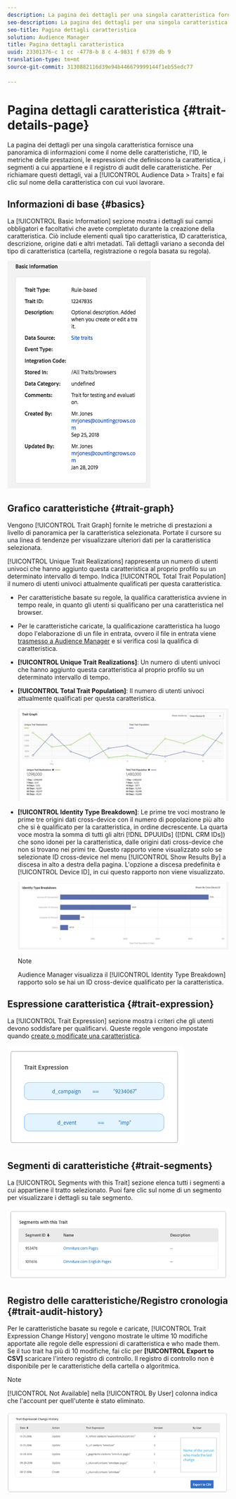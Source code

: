 ```yaml
---
description: La pagina dei dettagli per una singola caratteristica fornisce una panoramica di informazioni come il nome delle caratteristiche, l'ID, le metriche delle prestazioni, le espressioni che definiscono la caratteristica, i segmenti a cui appartiene e il registro di audit delle caratteristiche. Per richiamare questi dettagli, vai a Dati audience > Caratteristiche e fai clic sul nome della caratteristica con cui vuoi lavorare.
seo-description: La pagina dei dettagli per una singola caratteristica fornisce una panoramica di informazioni come il nome delle caratteristiche, l'ID, le metriche delle prestazioni, le espressioni che definiscono la caratteristica, i segmenti a cui appartiene e il registro di audit delle caratteristiche. Per richiamare questi dettagli, vai a Dati audience > Caratteristiche e fai clic sul nome della caratteristica con cui vuoi lavorare.
seo-title: Pagina dettagli caratteristica
solution: Audience Manager
title: Pagina dettagli caratteristica
uuid: 23301376-c 1 cc -4778-b 8 c 4-9831 f 6739 db 9
translation-type: tm+mt
source-git-commit: 3130882116d39e94b446679999144f1eb55edc77

---
```



# Pagina dettagli caratteristica {#trait-details-page}

La pagina dei dettagli per una singola caratteristica fornisce una panoramica di informazioni come il nome delle caratteristiche, l'ID, le metriche delle prestazioni, le espressioni che definiscono la caratteristica, i segmenti a cui appartiene e il registro di audit delle caratteristiche. Per richiamare questi dettagli, vai a [!UICONTROL Audience Data > Traits] e fai clic sul nome della caratteristica con cui vuoi lavorare.

## Informazioni di base {#basics}

La [!UICONTROL Basic Information] sezione mostra i dettagli sui campi obbligatori e facoltativi che avete completato durante la creazione della caratteristica. Ciò include elementi quali tipo caratteristica, ID caratteristica, descrizione, origine dati e altri metadati. Tali dettagli variano a seconda del tipo di caratteristica (cartella, registrazione o regola basata su regola).

![](assets/basicInfo.png)

## Grafico caratteristiche {#trait-graph}

Vengono [!UICONTROL Trait Graph] fornite le metriche di prestazioni a livello di panoramica per la caratteristica selezionata. Portate il cursore su una linea di tendenze per visualizzare ulteriori dati per la caratteristica selezionata.

[!UICONTROL Unique Trait Realizations] rappresenta un numero di utenti univoci che hanno aggiunto questa caratteristica al proprio profilo su un determinato intervallo di tempo. Indica [!UICONTROL Total Trait Population] il numero di utenti univoci attualmente qualificati per questa caratteristica.

* Per caratteristiche basate su regole, la qualifica caratteristica avviene in tempo reale, in quanto gli utenti si qualificano per una caratteristica nel browser.
* Per le caratteristiche caricate, la qualificazione caratteristica ha luogo dopo l'elaborazione di un file in entrata, ovvero il file in entrata viene [trasmesso a Audience Manager](../../faq/faq-inbound-data-ingestion.md) e si verifica così la qualifica di caratteristica.
* **[!UICONTROL Unique Trait Realizations]**: Un numero di utenti univoci che hanno aggiunto questa caratteristica al proprio profilo su un determinato intervallo di tempo.
* **[!UICONTROL Total Trait Population]**: Il numero di utenti univoci attualmente qualificati per questa caratteristica.

   ![trait-graph](assets/trait-summary.png)

* **[!UICONTROL Identity Type Breakdown]**: Le prime tre voci mostrano le prime tre origini dati cross-device con il numero di popolazione più alto che si è qualificato per la caratteristica, in ordine decrescente. La quarta voce mostra la somma di tutti gli altri [!DNL DPUUIDs] ([!DNL CRM IDs]) che sono idonei per la caratteristica, dalle origini dati cross-device che non si trovano nei primi tre. Questo rapporto viene visualizzato solo se selezionate ID cross-device nel menu [!UICONTROL Show Results By] a discesa in alto a destra della pagina. L'opzione a discesa predefinita è [!UICONTROL Device ID], in cui questo rapporto non viene visualizzato.

   ![trait-graph](assets/trait-identity.png)
   > [!NOTE]
   > Audience Manager visualizza il [!UICONTROL Identity Type Breakdown] rapporto solo se hai un ID cross-device qualificato per la caratteristica.

## Espressione caratteristica {#trait-expression}

La [!UICONTROL Trait Expression] sezione mostra i criteri che gli utenti devono soddisfare per qualificarvi. Queste regole vengono impostate quando [create o modificate una caratteristica](../../features/traits/about-trait-builder.md).

![](assets/traitExpression.png)

## Segmenti di caratteristiche {#trait-segments}

La [!UICONTROL Segments with this Trait] sezione elenca tutti i segmenti a cui appartiene il tratto selezionato. Puoi fare clic sul nome di un segmento per visualizzare i dettagli su tale segmento.

![](assets/traitSegments.png)

## Registro delle caratteristiche/Registro cronologia {#trait-audit-history}

Per le caratteristiche basate su regole e caricate, [!UICONTROL Trait Expression Change History] vengono mostrate le ultime 10 modifiche apportate alle regole delle espressioni di caratteristica e who made them. Se il tuo trait ha più di 10 modifiche, fai clic per **[!UICONTROL Export to CSV]** scaricare l'intero registro di controllo. Il registro di controllo non è disponibile per le caratteristiche della cartella o algoritmica.

>[!NOTE]
>
>[!UICONTROL Not Available] nella [!UICONTROL By User] colonna indica che l'account per quell'utente è stato eliminato.

![](assets/traitHistory.png)